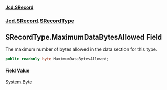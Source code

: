 #### [Jcd.SRecord](index.md 'index')
### [Jcd.SRecord](Jcd.SRecord.md 'Jcd.SRecord').[SRecordType](Jcd.SRecord.SRecordType.md 'Jcd.SRecord.SRecordType')

## SRecordType.MaximumDataBytesAllowed Field

The maximum number of bytes allowed in the data section for this type.

```csharp
public readonly byte MaximumDataBytesAllowed;
```

#### Field Value
[System.Byte](https://docs.microsoft.com/en-us/dotnet/api/System.Byte 'System.Byte')